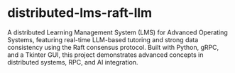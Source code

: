 # distributed-lms-raft-llm
A distributed Learning Management System (LMS) for Advanced Operating Systems, featuring real-time LLM-based tutoring and strong data consistency using the Raft consensus protocol. Built with Python, gRPC, and a Tkinter GUI, this project demonstrates advanced concepts in distributed systems, RPC, and AI integration.

